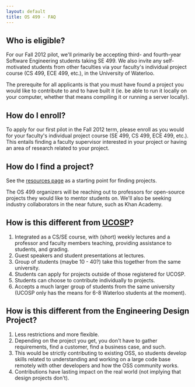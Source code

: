 ```yaml
---
layout: default
title: OS 499 - FAQ
---
```


## Who is eligible?
For our Fall 2012 pilot, we'll primarily be accepting third- and fourth-year Software Engineering students taking SE 499. We also invite any self-motivated students from other faculties via your faculty's individual project course (CS 499, ECE 499, etc.), in the University of Waterloo.

The prerequite for all applicants is that you must have found a project you would like to contribute to and to have built it (ie. be able to run it locally on your computer, whether that means compiling it or running a server locally).

## How do I enroll?
To apply for our first pilot in the Fall 2012 term, please enroll as you would for your faculty's individual project course (SE 499, CS 499, ECE 499, etc.). This entails finding a faculty supervisor interested in your project or having an area of research related to your project.

## How do I find a project?
See the [resources page](/resources) as a starting point for finding projects.

The OS 499 organizers will be reaching out to professors for open-source projects they would like to mentor students on. We'll also be seeking industry collaborators in the near future, such as Khan Academy.

## How is this different from [UCOSP](http://ucosp.ca)?
1. Integrated as a CS/SE course, with (short) weekly lectures and a professor and faculty members teaching, providing assistance to students, and grading.
1. Guest speakers and student presentations at lectures.
1. Group of students (maybe 10 - 40?) take this together from the same university.
1. Students can apply for projects outside of those registered for UCOSP.
1. Students can choose to contribute individually to projects.
1. Accepts a much larger group of students from the same university (UCOSP only has the means for 6-8 Waterloo students at the moment).

## How is this different from the Engineering Design Project?
1. Less restrictions and more flexible.
1. Depending on the project you get, you don't have to gather requirements, find a customer, find a business case, and such.
1. This would be strictly contributing to existing OSS, so students develop skills related to understanding and working on a large code base remotely with other developers and how the OSS community works.
1. Contributions have lasting impact on the real world (not implying that design projects don't).


<!--
## what course slot would this take?

for software engineers, this would take up an ATE. Know, however, that you can take more than 5 ATEs by taking 6 courses for one term or doing distance ed during co-op terms. Also know there are compelling alternatives to courses offered by Waterloo, for example Stanford's online AI course and Machine Learning courses.

## half-course spread out over two terms?

waterloo doesn't want this


## have students collectively work on a single project for school. eg. better jobmine, better uw-ace, etc.

we've thought about that, but the purpose and the spirit of the course is to introduce students to contributing to existing OSS software, workign remotely, immersing themselves in the established OSS community, and such. 

we will not be officially endorsing such an effort, but neither will we discourage it. Go right on ahead if you wish to organize such an effort.


## How can I contribute?

How appropriate for a course on open-source development to be itself open-sourced! This website is hosted on GitHub in its entirety. If you would like to make a contribution,

- fork on GitHub and send us a pull request
- discuss on our IRC channel


## when is this offered

## am i eligible


## Why not SE 498?

TODO (put content from brainstorming google doc)
- working towrads it
- if this works, will do it
- started on the curriculum






## Brainstorming questions that students might have with Mack

- what are the prereqs?
- how do i apply
- what is this course
- when is it offered?
- does it have its own course code: cs 499, se 499
- is everybody meeting toghetr? if so where/when?
- se 499 marking scheme?
- how does it differ?
- find a project? yes or no?
    - mention khan academy
    - projects page?
    - have ppl enter their email to stay up to date? blog feed?
    - project owner?
    - student?
- which term to take? (same as 499: for se, charlie's approving third years)
- how are ppl finding this website?
- ATE? does this count as a CS or ECE ATE?
- can you get paid while doing this
- which room?
- who are students?
    - self motivated


- meeting time / room
- khan acaemy collaboraration/ helping ppl get their proejcts
- which term to take


- what is SE 499
- differences and similarities with SE 499
    - consistent markign scheme
    - consistent structure
    -

-->
